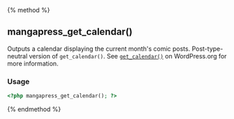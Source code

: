 {% method %}
## mangapress_get_calendar()
Outputs a calendar displaying the current month's comic posts. Post-type-neutral version of `get_calendar()`. See [`get_calendar()`](https://codex.wordpress.org/Function_Reference/get_calendar) on WordPress.org for more information.

### Usage
```php
<?php mangapress_get_calendar(); ?>
```
{% endmethod %}




